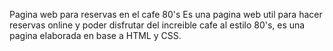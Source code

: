 Pagina web para reservas en el cafe 80's
Es una pagina web util para hacer reservas online y poder disfrutar del increible cafe al estilo 80's, es una pagina elaborada en base a HTML y CSS.
